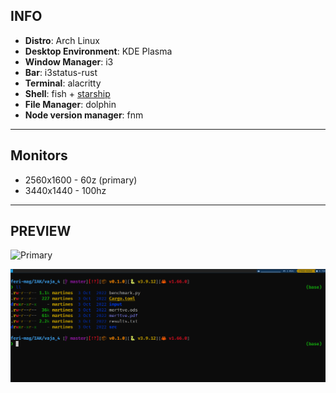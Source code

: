 ## INFO

- **Distro**: Arch Linux
- **Desktop Environment**: KDE Plasma
- **Window Manager**: i3
- **Bar**: i3status-rust
- **Terminal**: alacritty
- **Shell**: fish + [starship](https://starship.rs/)
- **File Manager**: dolphin
- **Node version manager**: fnm

---

## Monitors

- 2560x1600 - 60z (primary)
- 3440x1440 - 100hz

---

## PREVIEW

![Primary](./preview/preview_1.png)

![Shell](./preview/preview_2.png)
